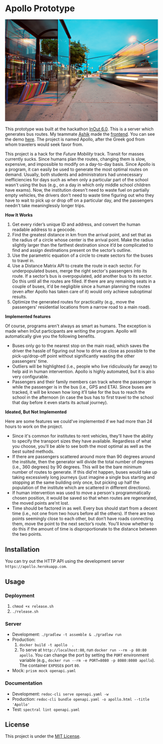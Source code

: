 # Apollo Prototype

![Bus](bus.jpg)

This prototype was built at the hackathon [InOut 6.0](https://hackinout.co/). This is a server which generates bus routes. My teammate [Ashik](https://github.com/ashikmeerankutty/apollo) made the [frontend](https://apollo-project.surge.sh/). You can see the demo [here](https://neelkamath.notion.site/hackbout-admin-panel-demo). The project is named Apollo, after the Greek god from whom travelers would seek favor from.

This project is a hack for the _Future Mobility_ track. Transit for masses currently sucks. Since humans plan the routes, changing them is slow, expensive, and impossible to modify on a day-to-day basis. Since Apollo is a program, it can easily be used to generate the most optimal routes on demand. Usually, both students and administrators had unnecessary inefficiencies for days such as when only a particular part of the school wasn't using the bus (e.g., on a day in which only middle school children have exams). Now, the institution doesn't need to waste fuel on partially empty vehicles, the drivers don't need to waste time figuring out who they have to wait to pick up or drop off on a particular day, and the passengers needn't take meaninglessly longer trips.

**How It Works**

1. Get every rider’s unique ID and address, and convert the human readable address to a geocode.
2. Find the greatest distance in km from the arrival point, and set that as the radius of a circle whose center is the arrival point. Make the radius slightly larger than the farthest destination since it’d be complicated to find and assign destinations present on the sector’s outline.
3. Use the parametric equation of a circle to create sectors for the buses to travel in.
4. Use a Distance Matrix API to create the route in each sector. For underpopulated buses, merge the right sector's passengers into its route. If a sector’s bus is overpopulated, add another bus to its sector. Do this until all the routes are filled. If there are any remaining seats in a couple of buses, it'd be negligible since a human planning the routes (even after Apollo has taken care of it) would only achieve suboptimal results.
5. Optimize the generated routes for practicality (e.g., move the passengers' residential locations from a narrow road to a main road).

**Implemented features**

Of course, programs aren't always as smart as humans. The exception is made when InOut participants are writing the program. Apollo will automatically give you the following benefits.
- Buses only go to the nearest stop on the main road, which saves the driver the hassle of figuring out how to drive as close as possible to the pick-up/drop-off point without significantly wasting the other passengers' time.
- Outliers will be highlighted (i.e., people who live ridiculously far away) to help aid in human intervention. Apollo is highly automated, but it is also very configurable.
- Passengers and their family members can track where the passenger is while the passenger is in the bus (i.e., GPS and ETA). Since buses are tracked, it will be known how long it’ll take for the bus to reach the school in the afternoon (in case the bus has to first travel to the school that day before it even starts its actual journey).

**Ideated, But Not Implemented**

Here are some features we could've implemented if we had more than 24 hours to work on the project.
- Since it's common for institutes to rent vehicles, they'll have the ability to specify the transport sizes they have available. Regardless of what you choose, you'll be able to see both the most optimal as well as the best suited methods.
- If there are passengers scattered around more than 90 degrees around the institute, then the generator will divide the total number of degrees (i.e., 360 degrees) by 90 degrees. This will be the bare minimum number of routes to generate. If this did'nt happen, buses would take up taking excessively long journeys (just imagine a single bus starting and stopping at the same building only once, but picking up half the population of the institute which are scattered in different directions).
- If human intervention was used to move a person's programmatically chosen position, it would be saved so that when routes are regenerated, the moved points are'nt lost.
- Time should be factored in as well. Every bus should start from a decent time (i.e., not one from two hours before all the others). If there are two points seemingly close to each other, but don’t have roads connecting them, move the point to the next sector’s route. You’ll know whether to do this if the amount of time is disproportionate to the distance between the two points.

## Installation

You can try out the HTTP API using the development server `https://apollo.herokuapp.com`.

## Usage

### Deployment

1. `chmod +x release.sh`
1. `./release.sh`

### Server

- Development: `./gradlew -t assemble & ./gradlew run`
- Production: 
    1. `docker build -t apollo  .`
    1. To serve at `http://localhost:80`, run `docker run --rm -p 80:80 apollo`. You can change the port by setting the `PORT` environment variable (e.g., `docker run --rm -e PORT=8080 -p 8080:8080 apollo`). The container `EXPOSE`s port `80`.
- Mock: `prism mock openapi.yaml`
  
### Documentation  
    
- Development: `redoc-cli serve openapi.yaml -w`
- Production: `redoc-cli bundle openapi.yaml -o apollo.html --title 'Apollo'`
- Test: `spectral lint openapi.yaml`

## License

This project is under the [MIT License](LICENSE).
